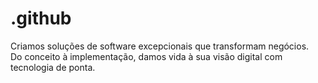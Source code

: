 # .github

Criamos soluções de software excepcionais que transformam negócios.  
Do conceito à implementação, damos vida à sua visão digital com tecnologia de ponta.
